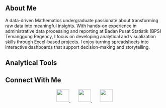 ## About Me

A data-driven Mathematics undergraduate passionate about transforming raw data into meaningful insights. With hands-on experience in administrative data processing and reporting at Badan Pusat Statistik (BPS) Temanggung Regency, I focus on developing analytical and visualization skills through Excel-based projects. I enjoy turning spreadsheets into interactive dashboards that support decision-making and storytelling.

## Analytical Tools


## Connect With Me

<div align="center">
  <a href="https://www.linkedin.com/in/fanishaheavi/" target="_blank">
    <img src="https://cdn.jsdelivr.net/gh/devicons/devicon/icons/linkedin/linkedin-original.svg" width="40" />
  </a>
  <a href="mailto:fanishaheavi@gmail.com" target="_blank">
    <img src="https://cdn-icons-png.flaticon.com/512/281/281769.png" width="40" style="margin-left:25px;" />
  </a>
  <a href="https://github.com/fheavii" target="_blank">
    <img src="https://cdn.jsdelivr.net/gh/devicons/devicon/icons/github/github-original.svg" width="40" style="margin-left:25px;" />
  </a>
</div>
